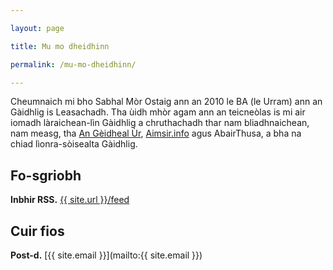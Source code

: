 ```yaml
---

layout: page

title: Mu mo dheidhinn

permalink: /mu-mo-dheidhinn/

---
```


<p>Cheumnaich mi bho Sabhal Mòr Ostaig ann an 2010 le BA (le Urram) ann an Gàidhlig is Leasachadh. Tha ùidh mhòr agam ann an teicneòlas is mi air iomadh làraichean-lìn Gàidhlig a chruthachadh thar nam bliadhnaichean, nam measg, tha <a href="https://angeidhealur.scot">An Gèidheal Ùr</a>, <a href="https://aimsir.info">Aimsir.info</a> agus AbairThusa, a bha na chiad lìonra-sòisealta Gàidhlig.</p>

## Fo-sgriobh

**Inbhir RSS.** <a href="{{ site.url }}/feed">{{ site.url }}/feed</a>

## Cuir fios

**Post-d.** [{{ site.email }}](mailto:{{ site.email }})